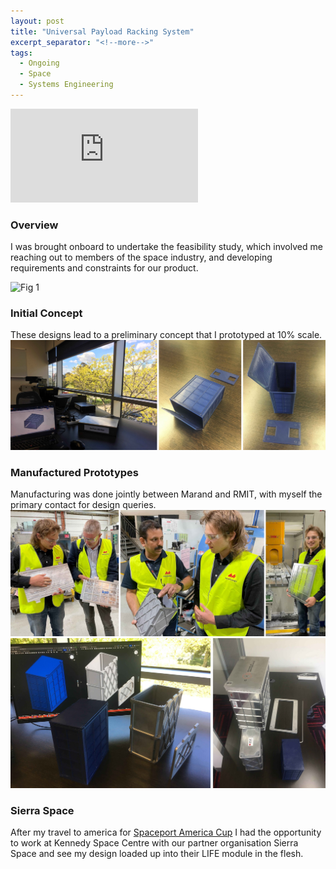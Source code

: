 ```yaml
---
layout: post
title: "Universal Payload Racking System"
excerpt_separator: "<!--more-->"
tags:
  - Ongoing
  - Space
  - Systems Engineering
---
```


<div class="video-container">
  <iframe class="embed-responsive-item" src="https://www.youtube-nocookie.com/embed/j-aDw8HUzow?controls=0&amp;" frameborder="0" allowfullscreen></iframe>
</div>

<!--more-->
### Overview
I was brought onboard to undertake the feasibility study, which involved me reaching out to members of the space industry, and developing requirements and constraints for our product.

![Fig 1](/assets/Personal/UPRS/Clipboard.png)
### Initial Concept
These designs lead to a preliminary concept that I prototyped at 10% scale.
![Fig 1](/assets/Personal/UPRS/10perc.jpg)

### Manufactured Prototypes
Manufacturing was done jointly between Marand and RMIT, with myself the primary contact for design queries.
![Fig 1](/assets/Personal/UPRS/MANU.jpg)
![Fig 1](/assets/Personal/UPRS/designs.jpg)

### Sierra Space
After my travel to america for [Spaceport America Cup](https://joshuaallchin.github.io/projects/2022/07/25/SAC.html) I had the opportunity to work at Kennedy Space Centre with our partner organisation Sierra Space and see my design loaded up into their LIFE module in the flesh. 